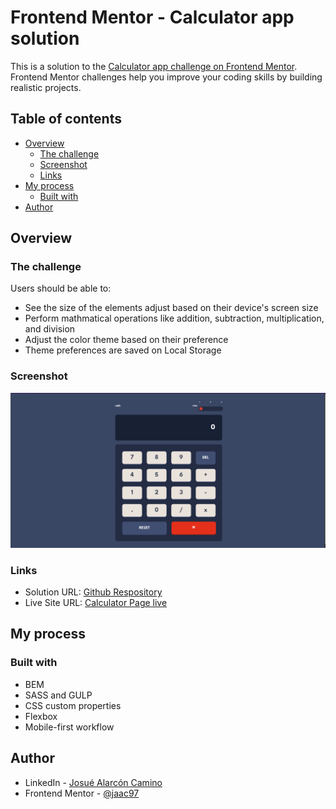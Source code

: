 # Frontend Mentor - Calculator app solution

This is a solution to the [Calculator app challenge on Frontend Mentor](https://www.frontendmentor.io/challenges/calculator-app-9lteq5N29). Frontend Mentor challenges help you improve your coding skills by building realistic projects. 

## Table of contents

- [Overview](#overview)
  - [The challenge](#the-challenge)
  - [Screenshot](#screenshot)
  - [Links](#links)
- [My process](#my-process)
  - [Built with](#built-with)
- [Author](#author)

## Overview

### The challenge

Users should be able to:

- See the size of the elements adjust based on their device's screen size
- Perform mathmatical operations like addition, subtraction, multiplication, and division
- Adjust the color theme based on their preference
- Theme preferences are saved on Local Storage

### Screenshot

![](./screenshot.png)

### Links

- Solution URL: [Github Respository](https://github.com/jaac97/Calculator-app)
- Live Site URL: [Calculator Page live](https://jaac97.github.io/Calculator-app/)

## My process

### Built with

- BEM
- SASS and GULP
- CSS custom properties
- Flexbox
- Mobile-first workflow

## Author

- LinkedIn - [Josué Alarcón Camino](https://www.linkedin.com/in/josue-alarcon-camino/)
- Frontend Mentor - [@jaac97](https://www.frontendmentor.io/profile/jaac97)
